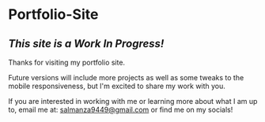 # Portfolio-Site
 
## ***This site is a Work In Progress!***
Thanks for visiting my portfolio site. 

Future versions will include more projects as well as some tweaks to the mobile responsiveness, but I'm excited to share my work with you. 

If you are interested in working with me or learning more about what I am up to, email me at: salmanza9449@gmail.com or find me on my socials!
